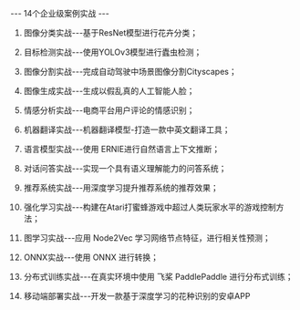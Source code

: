 --- 14个企业级案例实战 ---

1. 图像分类实战---基于ResNet模型进行花卉分类；

2. 目标检测实战---使用YOLOv3模型进行蠹虫检测；

3. 图像分割实战---完成自动驾驶中场景图像分割Cityscapes；

4. 图像生成实战---生成以假乱真的人工智能人脸；

5. 情感分析实战---电商平台用户评论的情感识别；

6. 机器翻译实战---机器翻译模型-打造一款中英文翻译工具；

7. 语言模型实战---使用 ERNIE进行自然语言上下文推断；

8. 对话问答实战---实现一个具有语义理解能力的问答系统；

9. 推荐系统实战---用深度学习提升推荐系统的推荐效果；

10. 强化学习实战---构建在Atari打蜜蜂游戏中超过人类玩家水平的游戏控制方法；

11. 图学习实战---应用 Node2Vec 学习网络节点特征，进行相关性预测；

12. ONNX实战---使用 ONNX 进行转换；

13. 分布式训练实战---在真实环境中使用 飞桨 PaddlePaddle 进行分布式训练；

14. 移动端部署实战---开发一款基于深度学习的花种识别的安卓APP
